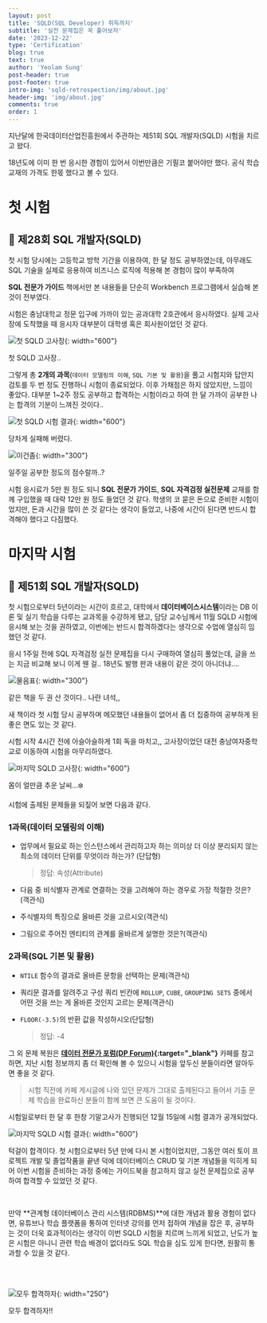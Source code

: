 ```yaml
---
layout: post
title: 'SQLD(SQL Developer) 취득까지'
subtitle: '실전 문제집은 꼭 풀어보자'
date: '2023-12-22'
type: 'Certification'
blog: true
text: true
author: 'Yeolam Sung'
post-header: true
post-footer: true
intro-img: 'sqld-retrospection/img/about.jpg'
header-img: 'img/about.jpg'
comments: true
order: 1
---
```


지난달에 한국데이터산업진흥원에서 주관하는 제51회 SQL 개발자(SQLD) 시험을 치르고 왔다.

18년도에 이미 한 번 응시한 경험이 있어서 이번만큼은 기필코 붙어야만 했다. 공식 학습 교재의 가격도 한몫 했다고 볼 수 있다.

# 첫 시험

## 📝 제28회 SQL 개발자(SQLD)

첫 시험 당시에는 고등학교 방학 기간을 이용하여, 한 달 정도 공부하였는데, 아무래도 SQL 기술을 실제로 응용하여 비즈니스 로직에 적용해 본 경험이 많이 부족하여

**SQL 전문가 가이드** 책에서만 본 내용들을 단순히 Workbench 프로그램에서 실습해 본 것이 전부였다.

시험은 충남대학교 정문 입구에 가까이 있는 공과대학 2호관에서 응시하였다. 실제 고사장에 도착했을 때 응시자 대부분이 대학생 혹은 회사원이었던 것 같다.

![첫 SQLD 고사장](img/first-test-place.png){: width="600"}

<figcaption>첫 SQLD 고사장..</figcaption>

그렇게 총 **2개의 과목**(`데이터 모델링의 이해`, `SQL 기본 및 활용`)을 풀고 시험지와 답안지 검토를 두 번 정도 진행하니 시험이 종료되었다. 이후 가채점은 하지 않았지만, 느낌이 좋았다. 대부분 1~2주 정도 공부하고 합격하는 시험이라고 하여 한 달 가까이 공부한 나는 합격의 기분이 느껴진 것이다..

![첫 SQLD 시험 결과](img/2018-result.png){: width="600"}

당차게 실패해 버렸다.

![이건좀](img/hmm.png){: width="300"}

<figcaption>일주일 공부한 정도의 점수랄까..?</figcaption>

시험 응시료가 5만 원 정도 되니 **SQL 전문가 가이드**, **SQL 자격검정 실전문제** 교재를 함께 구입했을 때 대략 12만 원 정도 들었던 것 같다. 학생의 코 묻은 돈으로 준비한 시험이었지만, 돈과 시간을 많이 쓴 것 같다는 생각이 들었고, 나중에 시간이 된다면 반드시 합격해야 했다고 다짐했다.

# 마지막 시험

## 📝 제51회 SQL 개발자(SQLD)

첫 시험으로부터 5년이라는 시간이 흐르고, 대학에서 **데이터베이스시스템**이라는 DB 이론 및 실기 학습을 다루는 교과목을 수강하게 됐고, 담당 교수님께서 11월 SQLD 시험에 응시해 보는 것을 권하였고, 이번에는 반드시 합격하겠다는 생각으로 수업에 열심히 임했던 것 같다.

응시 1주일 전에 SQL 자격검정 실전 문제집을 다시 구매하여 열심히 풀었는데, 글을 쓰는 지금 비교해 보니 이게 웬 걸.. 18년도 발행 판과 내용이 같은 것이 아니더냐....

![물음표](img/question-mark.png){: width="300"}

<figcaption>같은 책을 두 권 산 것이다.. 나란 녀석,,</figcaption>

새 책이라 첫 시험 당시 공부하며 메모했던 내용들이 없어서 좀 더 집중하여 공부하게 된 좋은 면도 있는 것 같다.

시험 시작 4시간 전에 아슬아슬하게 1회 독을 마치고,, 고사장이었던 대전 충남여자중학교로 이동하여 시험을 마무리하였다.

![마지막 SQLD 고사장](img/last-test-place.png){: width="600"}

<figcaption>몸이 얼만큼 추운 날씨...❄️</figcaption>

시험에 출제된 문제들을 되짚어 보면 다음과 같다.

### 1과목(데이터 모델링의 이해)

- 업무에서 필요로 하는 인스턴스에서 관리하고자 하는 의미상 더 이상 분리되지 않는 최소의 데이터 단위를 무엇이라 하는가? (단답형)
  > 정답: 속성(Attribute)
- 다음 중 비식별자 관계로 연결하는 것을 고려해야 하는 경우로 가장 적절한 것은?(객관식)

- 주식별자의 특징으로 올바른 것을 고르시오(객관식)

- 그림으로 주어진 엔티티의 관계를 올바르게 설명한 것은?(객관식)

### 2과목(SQL 기본 및 활용)

- `NTILE` 함수의 결과로 올바른 문항을 선택하는 문제(객관식)

- 쿼리문 결과를 알려주고 구성 쿼리 빈칸에 `ROLLUP`, `CUBE`, `GROUPING SETS` 중에서 어떤 것을 쓰는 게 올바른 것인지 고르는 문제(객관식)

- `FLOOR(-3.5)`의 반환 값을 작성하시오(단답형)
  > 정답: -4

그 외 문제 복원은 **[데이터 전문가 포럼(DP Forum)](https://cafe.naver.com/sqlpd){:target="\_blank"}** 카페를 참고하면, 지난 시험 정보까지 좀 더 확인해 볼 수 있으니 시험을 앞두신 분들이라면 알아두면 좋을 것 같다.

> 시험 직전에 카페 게시글에 나와 있던 문제가 그대로 출제된다고 들어서 기출 문제 학습을 완료하신 분들이 함께 보면 큰 도움이 될 것이다.

시험일로부터 한 달 후 한창 기말고사가 진행되던 12월 15일에 시험 결과가 공개되었다.

![마지막 SQLD 시험 결과](img/2023-result.png){: width="600"}

턱걸이 합격이다. 첫 시험으로부터 5년 만에 다시 본 시험이었지만, 그동안 여러 토이 프로젝트 개발 및 졸업작품을 끝낸 덕에 데이터베이스 CRUD 및 기본 개념들을 익히게 되어 이번 시험을 준비하는 과정 중에는 가이드북을 참고하지 않고 실전 문제집으로 공부하여 합격할 수 있었던 것 같다.

<br/>

만약 **관계형 데이터베이스 관리 시스템(RDBMS)**에 대한 개념과 활용 경험이 없다면, 유튜브나 학습 플랫폼을 통하여 인터넷 강의를 먼저 접하여 개념을 잡은 후, 공부하는 것이 더욱 효과적이라는 생각이 이번 SQLD 시험을 치르며 느끼게 되었고, 난도가 높은 시험은 아니니 관련 학습 배경이 없더라도 SQL 학습을 심도 있게 한다면, 원활히 통과할 수 있을 것 같다.

<br/>
<br/>

![모두 합격하자](img/pass.png){: width="250"}

<figcaption>모두 합격하자!!</figcaption>
